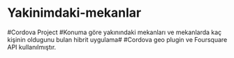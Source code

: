 # Yakinimdaki-mekanlar
#Cordova Project
#Konuma göre yakınındaki mekanları ve mekanlarda kaç kişinin oldugunu bulan hibrit uygulama#
#Cordova geo plugin ve Foursquare API kullanılmıştır.
